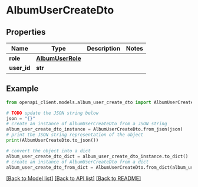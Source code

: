 # AlbumUserCreateDto


## Properties

Name | Type | Description | Notes
------------ | ------------- | ------------- | -------------
**role** | [**AlbumUserRole**](AlbumUserRole.md) |  | 
**user_id** | **str** |  | 

## Example

```python
from openapi_client.models.album_user_create_dto import AlbumUserCreateDto

# TODO update the JSON string below
json = "{}"
# create an instance of AlbumUserCreateDto from a JSON string
album_user_create_dto_instance = AlbumUserCreateDto.from_json(json)
# print the JSON string representation of the object
print(AlbumUserCreateDto.to_json())

# convert the object into a dict
album_user_create_dto_dict = album_user_create_dto_instance.to_dict()
# create an instance of AlbumUserCreateDto from a dict
album_user_create_dto_from_dict = AlbumUserCreateDto.from_dict(album_user_create_dto_dict)
```
[[Back to Model list]](../README.md#documentation-for-models) [[Back to API list]](../README.md#documentation-for-api-endpoints) [[Back to README]](../README.md)



